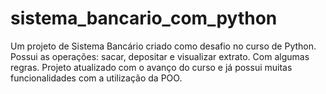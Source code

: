 # sistema_bancario_com_python
Um projeto de Sistema Bancário criado como desafio no curso de Python. 
Possui as operações: sacar, depositar e visualizar extrato. Com algumas regras.
Projeto atualizado com o avanço do curso e já possui muitas funcionalidades com a utilização da POO.




